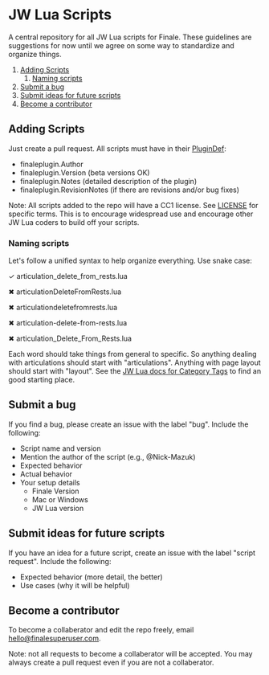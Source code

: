 # JW Lua Scripts

A central repository for all JW Lua scripts for Finale. These guidelines are suggestions for now until we agree on some way to standardize and organize things.

1. [Adding Scripts](#adding-scripts)
   1. [Naming scripts](#naming-scripts)
2. [Submit a bug](#submit-a-bug)
3. [Submit ideas for future scripts](#submit-ideas-for-future-scripts)
4. [Become a contributor](#become-a-contributor)

## Adding Scripts
Just create a pull request. All scripts must have in their [PluginDef](http://jwmusic.nu/jwplugins/wiki/doku.php?id=jwlua:development#connect_to_finale_jw_lua):

- finaleplugin.Author
- finaleplugin.Version (beta versions OK)
- finaleplugin.Notes (detailed description of the plugin)
- finaleplugin.RevisionNotes (if there are revisions and/or bug fixes)

Note: All scripts added to the repo will have a CC1 license. See [LICENSE](https://github.com/Nick-Mazuk/jw-lua-scripts/blob/master/LICENSE) for specific terms. This is to encourage widespread use and encourage other JW Lua coders to build off your scripts.

### Naming scripts

Let's follow a unified syntax to help organize everything. Use snake case:

✓ articulation_delete_from_rests.lua

✖ articulationDeleteFromRests.lua

✖ articulationdeletefromrests.lua

✖ articulation-delete-from-rests.lua

✖ articulation_Delete_From_Rests.lua

Each word should take things from general to specific. So anything dealing with articulations should start with "articulations". Anything with page layout should start with "layout". See the [JW Lua docs for Category Tags](http://jwmusic.nu/jwplugins/wiki/doku.php?id=jwlua:finaleplugin_properties#categorytags_string) to find an good starting place.

## Submit a bug

If you find a bug, please create an issue with the label "bug". Include the following:

- Script name and version
- Mention the author of the script (e.g., @Nick-Mazuk)
- Expected behavior
- Actual behavior
- Your setup details
  - Finale Version
  - Mac or Windows
  - JW Lua version

## Submit ideas for future scripts

If you have an idea for a future script, create an issue with the label "script request". Include the following:

- Expected behavior (more detail, the better)
- Use cases (why it will be helpful)

## Become a contributor

To become a collaberator and edit the repo freely, email hello@finalesuperuser.com.

Note: not all requests to become a collaberator will be accepted. You may always create a pull request even if you are not a collaberator.
